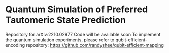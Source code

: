 # Quantum Simulation of Preferred Tautomeric State Prediction
Repository for arXiv:2210.02977
Code will be available soon
To implement the quantum simulation experiments, please refer to qubit-efficient-encoding repository: https://github.com/randyshee/qubit-efficient-mapping
